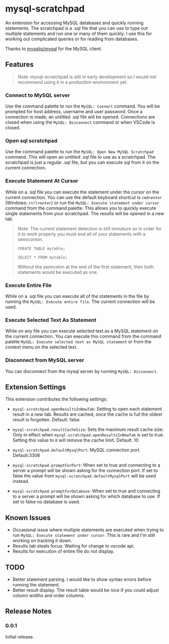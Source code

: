 # mysql-scratchpad

An extension for accessing MySQL databases and quickly running statements. The scratchpad is a .sql file that you can use to type out multiple statements and run one or many of them quickly. I use this for working out complicated queries or for reading from databases.

Thanks to [mysqljs/mysql](https://github.com/mysqljs/mysql) for the MySQL client.


## Features
>Note: mysql-scratchpad is still in early development so I would not recommend using it in a production environment yet.

### Connect to MySQL server
Use the command palette to run the `MySQL: Connect` command. You will be prompted for host address, username and user password. Once a connection is made, an untitled .sql file will be opened. Connections are closed when using the `MySQL: Disconnect` command or when VSCode is closed.

### Open sql scratchpad
Use the command palette to run the `MySQL: Open New MySQL Scratchpad` command. This will open an untitled .sql file to use as a scratchpad. The scratchpad is just a regular .sql file, but you can execute sql from it on the current connection.

### Execute Statement At Cursor
While on a .sql file you can execute the statement under the cursor on the current connection. You can use the default keyboard shortcut is `cmd+enter` (Windows: `ctrl+enter`) or run the `MySQL: Execute statement under cursor` command from the command palette. This allows you to quickly execute single statements from your scratchpad.
The results will be opened in a new tab.
> Note: The current statement detection is still immature so in order for it to work properly you must end all of your statements with a semiconlon.
>```
> CREATE TABLE mytable;
>
>SELECT * FROM mytable;
>```
>Without the semicolon at the end of the first statement, then both statements would be executed as one.

### Execute Entire File
While on a .sql file you can execute all of the statements in the file by running the `MySQL: Execute entire file`. The current connection will be used.

### Execute Selected Text As Statement
While on any file you can execute selected text as a MySQL statement on the current connection. You can execute this command from the command palette `MySQL: Execute selected text as MySQL statement` or from the context menu on the selected text.

### Disconnect from MySQL server
You can disconnect from the mysql server by running `MySQL: Disconnect`.


## Extension Settings

This extension contributes the following settings:

* `mysql-scratchpad.openResultsInNewTab`: Setting to open each statement result in a new tab. Results are cached, once the cache is full the oldest result is forgotten. Default: false

* `mysql-scratchpad.resultCacheSize`: Sets the maximum result cache size. Only in effect when `mysql-scratchpad.openResultsInNewTab` is set to true. Setting this value to `0` will remove the cache limit. Default: 10

* `mysql-scratchpad.defaultMysqlPort`: MySQL connection port. Default:3306

* `mysql-scratchpad.promptForPort`: When set to true and connecting to a server a prompt will be shown asking for the connection port. If set to false the value from `mysql-scratchpad.defaultMysqlPort` will be used instead.

* `mysql-scratchpad.promptForDatabase`: When set to true and connecting to a server a prompt will be shown asking for which database to use. If set to false no database is used.

## Known Issues

* Occasional issue where multiple statements are executed when trying to run `MySQL: Execute statement under cursor`. This is rare and I'm still working on tracking it down.
* Results tab steals focus. Waiting for change to vscode api. 
* Results for execution of entire file do not display.


## TODO
* Better statement parsing. I would like to show syntax errors before running the statement.
* Better result display. The result table would be nice if you could adjust column widths and order columns.

## Release Notes

### 0.0.1

Initial release.